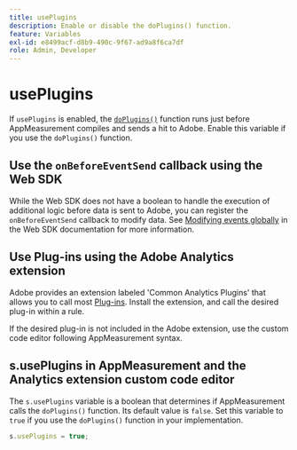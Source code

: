 ```yaml
---
title: usePlugins
description: Enable or disable the doPlugins() function.
feature: Variables
exl-id: e8499acf-d8b9-490c-9f67-ad9a8f6ca7df
role: Admin, Developer
---
```

# usePlugins

If `usePlugins` is enabled, the [`doPlugins()`](../functions/doplugins.md) function runs just before AppMeasurement compiles and sends a hit to Adobe. Enable this variable if you use the `doPlugins()` function.

## Use the `onBeforeEventSend` callback using the Web SDK

While the Web SDK does not have a boolean to handle the execution of additional logic before data is sent to Adobe, you can register the `onBeforeEventSend` callback to modify data. See [Modifying events globally](https://experienceleague.adobe.com/docs/experience-platform/edge/fundamentals/tracking-events.html#modifying-events-globally) in the Web SDK documentation for more information.

## Use Plug-ins using the Adobe Analytics extension

Adobe provides an extension labeled 'Common Analytics Plugins' that allows you to call most [Plug-ins](../plugins/impl-plugins.md). Install the extension, and call the desired plug-in within a rule.

If the desired plug-in is not included in the Adobe extension, use the custom code editor following AppMeasurement syntax.

## s.usePlugins in AppMeasurement and the Analytics extension custom code editor

The `s.usePlugins` variable is a boolean that determines if AppMeasurement calls the `doPlugins()` function. Its default value is `false`. Set this variable to `true` if you use the `doPlugins()` function in your implementation.

```js
s.usePlugins = true;
```
